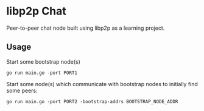 # libp2p Chat

Peer-to-peer chat node built using libp2p as a learning project.

## Usage

Start some bootstrap node(s)

```shell
go run main.go -port PORT1
```

Start some node(s) which communicate with bootstrap nodes to initially find some peers:

```shell
go run main.go -port PORT2 -bootstrap-addrs BOOTSTRAP_NODE_ADDR
```